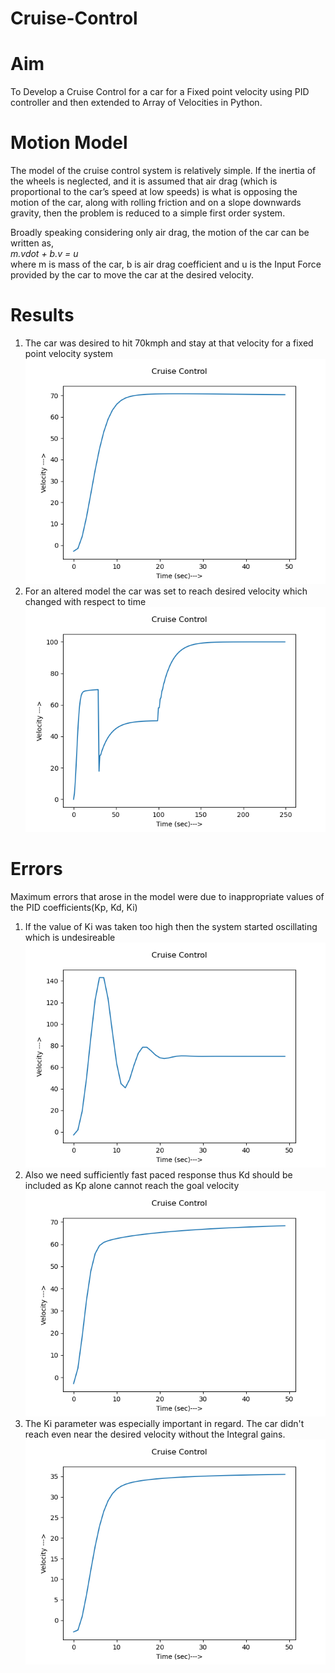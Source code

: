 # Cruise-Control
# Aim  
To Develop a Cruise Control for a car for a Fixed point velocity using PID controller and then extended to Array of Velocities in Python.
# Motion Model  
The model of the cruise control system is relatively simple. If the inertia of the wheels is neglected,
and it is assumed that air drag (which is proportional to the car’s speed at low speeds) is what is
opposing the motion of the car, along with rolling friction and on a slope downwards gravity,
then the problem is reduced to a simple first order system.    

Broadly speaking considering only air drag, the motion of the car can be written as,  
                        *m.vdot + b.v = u*  
where m is mass of the car, b is air drag coefficient and u is the Input Force provided by the car to move the
car at the desired velocity.  
# Results  
1. The car was desired to hit 70kmph and stay at that velocity for a fixed point velocity system
[![solarized dualmode](https://github.com/RiVer2000/Cruise-Control/blob/master/Figure_1a.png)](#features)  
2. For an altered model the car was set to reach desired velocity which changed with respect to time
[![solarized dualmode](https://github.com/RiVer2000/Cruise-Control/blob/master/Figure_1b.png)](#features)  
#  Errors
Maximum errors that arose in the model were due to inappropriate values of the PID coefficients(Kp, Kd, Ki)    
1. If the value of Ki was taken too high then the system started oscillating which is undesireable  
[![solarized dualmode](https://github.com/RiVer2000/Cruise-Control/blob/master/Error1.png)](#features)  
2. Also we need sufficiently fast paced response thus Kd should be included as Kp alone cannot reach the 
goal velocity  
[![solarized dualmode](https://github.com/RiVer2000/Cruise-Control/blob/master/Error2.png)](#features)  
3. The Ki parameter was especially important in regard. The car didn't reach even near the desired velocity 
without the Integral gains.  
[![solarized dualmode](https://github.com/RiVer2000/Cruise-Control/blob/master/Error3.png)](#features)  
